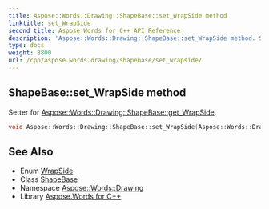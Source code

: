 ```yaml
---
title: Aspose::Words::Drawing::ShapeBase::set_WrapSide method
linktitle: set_WrapSide
second_title: Aspose.Words for C++ API Reference
description: 'Aspose::Words::Drawing::ShapeBase::set_WrapSide method. Setter for Aspose::Words::Drawing::ShapeBase::get_WrapSide in C++.'
type: docs
weight: 8800
url: /cpp/aspose.words.drawing/shapebase/set_wrapside/
---
```

## ShapeBase::set_WrapSide method


Setter for [Aspose::Words::Drawing::ShapeBase::get_WrapSide](../get_wrapside/).

```cpp
void Aspose::Words::Drawing::ShapeBase::set_WrapSide(Aspose::Words::Drawing::WrapSide value)
```

## See Also

* Enum [WrapSide](../../wrapside/)
* Class [ShapeBase](../)
* Namespace [Aspose::Words::Drawing](../../)
* Library [Aspose.Words for C++](../../../)
